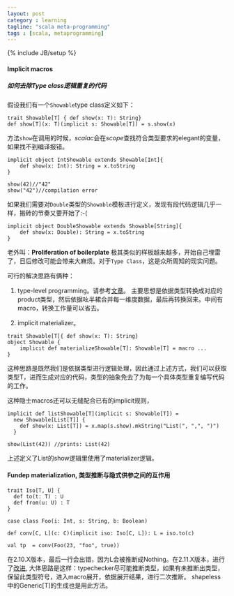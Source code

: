 ```yaml
---
layout: post
category : learning
tagline: "scala meta-programming"
tags : [scala, metaprogramming]
---
```

{% include JB/setup %}

#### Implicit macros

##### 如何去除Type class逻辑重复的代码 

假设我们有一个`Showable`type class定义如下：

```
trait Showable[T] { def show(x: T): String}
def show[T](x: T)(implicit s: Showable[T]) = s.show(x)
```

方法`show`在调用的时候，*scalac*会在*scope*查找符合类型要求的elegant的变量，如果找不到编译报错。

```
implicit object IntShowable extends Showable[Int]{
    def show(x: Int): String = x.toString
}

show(42)//"42"
show("42")//compilation error
```

如果我们需要对`Double`类型的`Showable`模板进行定义，发现有段代码逻辑几乎一样，搬砖的节奏又要开始了:-(

```
implicit object DoubleShowable extends Showable[String]{
    def show(x: Double): String = x.toString
}

```

老外叫：**Proliferation of boilerplate** 极其类似的样板越来越多，开始自己埋雷了，日后修改可能会带来大麻烦。对于`Type Class`，这是众所周知的现实问题。

可行的解决思路有俩种：

1. type-level programming。请参考[文章](http://typelevel.org/blog/2013/06/24/deriving-instances-1.html)。
主要思想是依据类型转换成对应的product类型，然后依据吆半裙合并每一维度数据，最后再转换回来。中间有macro，转换工作量可以省去。

2. implicit materializer。

```
trait Showable[T]{ def show(x: T): String}
object Showable {
    implicit def materializeShowable[T]: Showable[T] = macro ...
}
```

这种思路是既然我们是依据类型进行逻辑处理，因此通过上述方式，我们可以获取类型T，进而生成对应的代码，类型的抽象免去了为每一个具体类型重复编写代码的工作。

这种隐士macros还可以无缝配合已有的implicit规则，

```
implicit def listShowable[T](implicit s: Showable[T]) = 
  new Showable[List[T]] {
    def show(x: List[T]) = x.map(s.show).mkString("List(", ",", ")")
  }

show(List(42)) //prints: List(42)
```

上述定义了List的show逻辑里使用了materializer逻辑。

#### Fundep materialization, 类型推断与隐式供参之间的互作用

```
trait Iso[T, U] {
  def to(t: T) : U
  def from(u: U) : T
}

case class Foo(i: Int, s: String, b: Boolean)

def conv[C, L](c: C)(implicit iso: Iso[C, L]): L = iso.to(c)

val tp  = conv(Foo(23, "foo", true))

```

在2.10.X版本，最后一行会出错，因为L会被推断成Nothing。在2.11.X版本，进行了[改进](https://github.com/scala/scala/commit/7b890f71ecd0d28c1a1b81b7abfe8e0c11bfeb71),
大体思路是这样：typechecker尽可能推断类型，如果有未推断出类型，保留此类型符号，进入macro展开，依据展开结果，进行二次推断。
shapeless中的Generic[T]的生成也是用此方法。